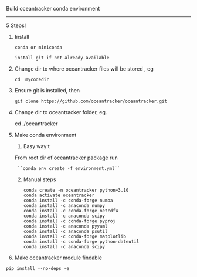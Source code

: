 Build oceantracker conda environment
________________________________________

5 Steps!

1. Install 
       
       conda or miniconda
       
       install git if not already available


1. Change dir to where oceantracker files will be stored , eg 

    ``cd  mycodedir``

2. Ensure git is installed, then 

    ``git clone https://github.com/oceantracker/oceantracker.git``

3. Change dir to oceantracker folder, eg.

    cd ./oceantracker


4. Make conda  environment

    1. Easy way t
    
    
    From root dir of oceantracker package run 
    
        ``conda env create -f environment.yml``
    

    
    2.  Manual steps
    
    
        ~~~        
        conda create -n oceantracker python=3.10 
        conda activate oceantracker   
        conda install -c conda-forge numba
        conda install -c anaconda numpy
        conda install -c conda-forge netcdf4
        conda install -c anaconda scipy
        conda install -c conda-forge pyproj
        conda install -c anaconda pyyaml    
        conda install -c anaconda psutil
        conda install -c conda-forge matplotlib
        conda install -c conda-forge python-dateutil
        conda install -c anaconda scipy
        ~~~


5.  Make oceantracker module findable

``pip install --no-deps -e`` 